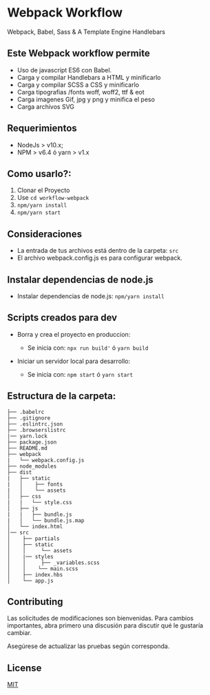 # Webpack Workflow
  Webpack, Babel, Sass & A Template Engine Handlebars

## Este Webpack workflow permite
- Uso de javascript ES6 con Babel.
- Carga y compilar Handlebars a HTML y minificarlo
- Carga y compilar SCSS a CSS y minificarlo
- Carga tipografias /fonts woff, woff2, ttf & eot
- Carga imagenes Gif, jpg y png y minifica el peso
- Carga archivos SVG

## Requerimientos

- NodeJs > v10.x;
- NPM > v6.4 ó yarn > v1.x

## Como usarlo?:

1. Clonar el Proyecto
2. Use ``cd workflow-webpack``
3. ``npm/yarn install``
4. ``npm/yarn start``

## Consideraciones
- La entrada de tus archivos está dentro de la carpeta: `src`
- El archivo webpack.config.js es para configurar webpack.

## Instalar dependencias de node.js
- Instalar dependencias de node.js: `npm/yarn install`

## Scripts creados para dev
- Borra y crea el proyecto en produccion:
  - Se inicia con:  `npx run build'` ó `yarn build`

- Iniciar un servidor local para desarrollo:
  - Se inicia con: `npm start` ó `yarn start`
 
 ## Estructura de la carpeta:

```
├── .babelrc
├── .gitignore
├── .eslintrc.json
├── .browserslistrc
|── yarn.lock
├── package.json
├── README.md
├── webpack
|   └── webpack.config.js
├── node_modules
├── dist
|   ├── static
|   │    ├── fonts
|   │    └── assets
│   ├── css
|   |   └── style.css
│   ├── js
|   |   ├── bundle.js
|   │   └── bundle.js.map
│   └── index.html
│── src
│    ├── partials
│    ├── static
│    │     └── assets
│    |── styles
│    │     ├── _variables.scss
│    │    └── main.scss
│    ├── index.hbs
│    └── app.js
```
## Contributing
Las solicitudes de modificaciones son bienvenidas. Para cambios importantes, abra primero una discusión para discutir qué le gustaría cambiar.

Asegúrese de actualizar las pruebas según corresponda.

## License
[MIT](https://choosealicense.com/licenses/mit/)
